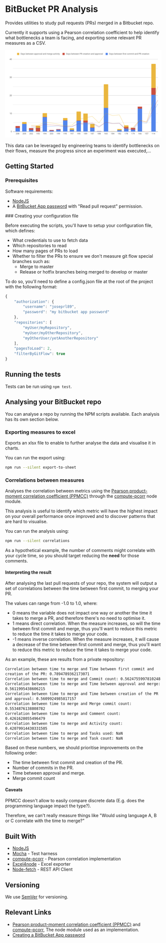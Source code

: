 # BitBucket PR Analysis

Provides utilities to study pull requests (PRs) merged in a Bitbucket repo.

Currently it supports using a Pearson correlation coefficient to help identify what bottlenecks a team is facing, and exporting some relevant PR measures as a CSV.

![sample csv export results](img/sample-csv-export-results.png)

This data can be leveraged by engineering teams to identify bottlenecks on their flows, measure the progress since an experiment was executed,...

## Getting Started

### Prerequisites

Software requirements:

* [NodeJS](https://nodejs.org/)
* A [BitBucket App password](https://confluence.atlassian.com/bitbucket/app-passwords-828781300.html) with "Read pull request" permission.

### Creating your configuration file

Before executing the scripts, you'll have to setup your configuration file, which defines:

* What credentials to use to fetch data
* Which repositories to read
* How many pages of PRs to load
* Whether to filter the PRs to ensure we don't measure git flow special branches such as:
  * Merge to master
  * Release or hotfix branches being merged to develop or master

To do so, you'll need to define a config.json file at the root of the project with the following format:

```javascript
{
    "authorization": {
        "username": "joseprl89",
        "password": "my bitbucket app password"
    },
    "repositories": [
        "myUser/myRepository",
        "myUser/myOtherRepository",
        "myOtherUser/yetAnotherRepository"
    ],
    "pagesToLoad": 2,
    "filterByGitFlow": true
}
```

## Running the tests

Tests can be run using `npm test`.

## Analysing your BitBucket repo

You can analyse a repo by running the NPM scripts available. Each analysis has its own section below.

### Exporting measures to excel

Exports an xlsx file to enable to further analyse the data and visualise it in charts.

You can run the export using:

```bash
npm run --silent export-to-sheet
```

### Correlations between measures

Analyses the correlation between metrics using the [Pearson product-moment correlation coefficient (PPMCC)](https://en.wikipedia.org/wiki/Pearson_correlation_coefficient) through the [compute-pcorr](https://www.npmjs.com/package/compute-pcorr) node module.

This analysis is useful to identify which metric will have the highest impact on your overall performance once improved and to discover patterns that are hard to visualise.

You can run the analysis using:

```bash
npm run --silent correlations
```

As a hypothetical example, the number of comments might correlate with your cycle time, so you should target reducing the **need** for those comments.

#### Interpreting the result

After analysing the last pull requests of your repo, the system will output a set of correlations between the time between first commit, to merging your PR.

The values can range from -1.0 to 1.0, where:

* 0 means the variable does not impact one way or another the time it takes to merge a PR, and therefore there's no need to optimise it.
* 1 means direct correlation. When the measure increases, so will the time between first commit and merge, thus you'll want to reduce this metric to reduce the time it takes to merge your code.
* -1 means inverse correlation. When the measure increases, it will cause a decrease of the time between first commit and merge, thus you'll want to reduce this metric to reduce the time it takes to merge your code.

As an example, these are results from a private repository:

```text
Correlation between time to merge and Time between first commit and creation of the PR: 0.7894789362173071
Correlation between time to merge and Commit count: 0.5624755997810248
Correlation between time to merge and Time between approval and merge: 0.5611995438606215
Correlation between time to merge and Time between creation of the PR and approval: 0.5609924985817157
Correlation between time to merge and Merge commit count: 0.5534876138808782
Correlation between time to merge and Comment count: 0.4261628055496479
Correlation between time to merge and Activity count: 0.42079914430331505
Correlation between time to merge and Tasks used: NaN
Correlation between time to merge and Task count: NaN
```

Based on these numbers, we should prioritise improvements on the following order:

* The time between first commit and creation of the PR.
* Number of commits in the PR.
* Time between approval and merge.
* Merge commit count

#### Caveats

PPMCC doesn't allow to easily compare discrete data (E.g. does the programming language impact the type?).

Therefore, we can't really measure things like "Would using language A, B or C correlate with the time to merge?"

## Built With

* [NodeJS](https://nodejs.org/)
* [Mocha](https://mochajs.org/index.html) - Test harness
* [compute-pcorr](https://www.npmjs.com/package/compute-pcorr) - Pearson correlation implementation
* [Excel4node](https://www.npmjs.com/package/excel4node) - Excel exporter
* [Node-fetch](https://www.npmjs.com/package/node-fetch) - REST API Client

## Versioning

We use [SemVer](http://semver.org/) for versioning.

## Relevant Links

* [Pearson product-moment correlation coefficient (PPMCC)](https://en.wikipedia.org/wiki/Pearson_correlation_coefficient) and [compute-pcorr](https://www.npmjs.com/package/compute-pcorr), The node module used as an implementation.
* [Creating a BitBucket App password](https://confluence.atlassian.com/bitbucket/app-passwords-828781300.html)
